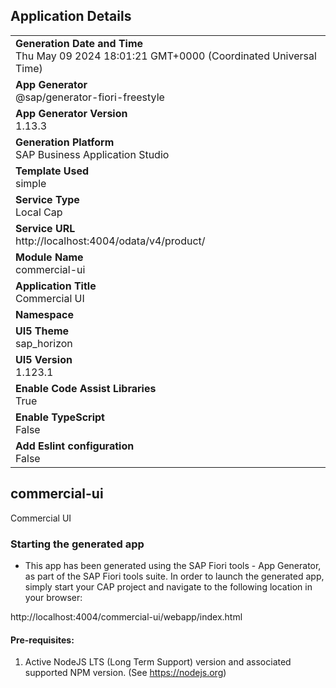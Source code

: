 ## Application Details
|               |
| ------------- |
|**Generation Date and Time**<br>Thu May 09 2024 18:01:21 GMT+0000 (Coordinated Universal Time)|
|**App Generator**<br>@sap/generator-fiori-freestyle|
|**App Generator Version**<br>1.13.3|
|**Generation Platform**<br>SAP Business Application Studio|
|**Template Used**<br>simple|
|**Service Type**<br>Local Cap|
|**Service URL**<br>http://localhost:4004/odata/v4/product/
|**Module Name**<br>commercial-ui|
|**Application Title**<br>Commercial UI|
|**Namespace**<br>|
|**UI5 Theme**<br>sap_horizon|
|**UI5 Version**<br>1.123.1|
|**Enable Code Assist Libraries**<br>True|
|**Enable TypeScript**<br>False|
|**Add Eslint configuration**<br>False|

## commercial-ui

Commercial UI

### Starting the generated app

-   This app has been generated using the SAP Fiori tools - App Generator, as part of the SAP Fiori tools suite.  In order to launch the generated app, simply start your CAP project and navigate to the following location in your browser:

http://localhost:4004/commercial-ui/webapp/index.html

#### Pre-requisites:

1. Active NodeJS LTS (Long Term Support) version and associated supported NPM version.  (See https://nodejs.org)


